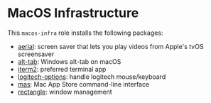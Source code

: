# MacOS Infrastructure

This `macos-infra` role installs the following packages:

- [aerial](https://aerialscreensaver.github.io/): screen saver that lets you play videos from Apple's tvOS screensaver
- [alt-tab](https://alt-tab-macos.netlify.app/): Windows alt-tab on macOS
- [iterm2](https://iterm2.com/): preferred terminal app
- [logitech-options](https://support.logitech.com/software/options): handle logitech mouse/keyboard
- [mas](https://github.com/mas-cli/mas): Mac App Store command-line interface
- [rectangle](https://rectangleapp.com/): window management
